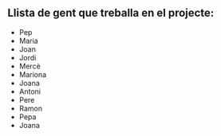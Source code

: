 ## Llista de gent que treballa en el projecte:
- Pep
- Maria
- Joan
- Jordi
- Mercè
- Mariona
- Joana
- Antoni
- Pere
- Ramon
- Pepa
- Joana
